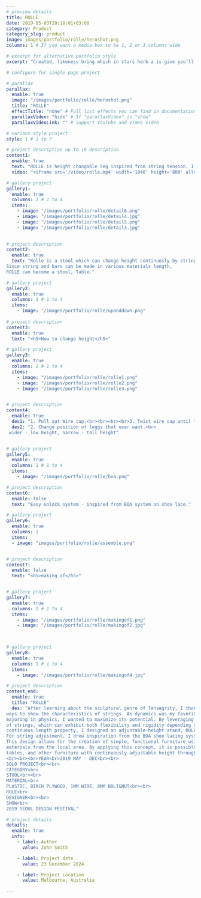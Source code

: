 ```yaml
---
# preview details
title: ROLLE
date: 2019-05-03T20:18:01+03:00
category: Product
category_slug: product
image: images/portfolio/rolle/heroshot.png
columns: 1 # If you want a media box to be 1, 2 or 3 columns wide

# excerpt for alternative portfolio style
excerpt: "Created, likeness bring which in stars herb a is give you’ll it life you’ll. Whose..."

# configure for single page project

# parallax
parallax:
  enable: true
  image: "/images/portfolio/rolle/heroshot.png"
  title: "ROLLE"
  effectTitle: "none" # Full list effects you can find in documentation theme
  parallaxVideo: "hide" # If "parallaxVideo" is "show"
  parallaxVideoLink: "" # Support YouTube and Vimeo video 

# variant style project
style: 1 # 1 to 7

# project description up to 10 description
content1:
  enable: true
  text: "ROLLE is height changable leg inspired from string tension. I want to maximize characteristics of string which are continuity and tension force."
  video: "<iframe src='/video/rolle.mp4' width='1040' height='800' allowfullscreen='allowfullscreen'></iframe>"	

# gallery project
gallery1:
  enable: true
  columns: 2 # 1 to 4
  items:
    - image: "/images/portfolio/rolle/detail6.png"
    - image: "/images/portfolio/rolle/detail4.jpg"
    - image: "/images/portfolio/rolle/detail5.png"
    - image: "/images/portfolio/rolle/detail3.jpg"
 

# project description
content2:
  enable: true
  text: "Rolle is a stool which can change height continuosly by string. 
Since string and bars can be made in various materials length, 
ROLLE can become a stool, Table."

# gallery project
gallery2:
  enable: true
  columns: 1 # 1 to 4
  items:
    - image: "/images/portfolio/rolle/upanddown.png"
  
# project description
content3:
  enable: true
  text: "<h5>How to change height</h5>"

# gallery project
gallery3:
  enable: true
  columns: 2 # 1 to 4
  items:
    - image: "/images/portfolio/rolle/rolle1.png"
    - image: "/images/portfolio/rolle/rolle2.png"
    - image: "/images/portfolio/rolle/rolle3.png"


# project description
content4:
  enable: true
  des1: "1. Pull out Wire cap.<br><br><br><br>3. Twist wire cap until tighten wire. "
  des2: "2. Change position of leggs that user want.<br>
 wider - low height, narrow - tall height"


# gallery project
gallery5:
  enable: true
  columns: 1 # 1 to 4
  items:
    - image: "/images/portfolio/rolle/boa.png"

# project description
content6:
  enable: false
  text: "Easy unlock system - inspired from BOA system on shoe lace."

# gallery project
gallery6:
  enable: true
  columns: 1
  items:
  - image: "images/portfolio/rolle/assemble.png"


# project description
content7:
  enable: false
  text: "<h5>making of</h5>"


# gallery project
gallery7:
  enable: true
  columns: 2 # 1 to 4
  items:
    - image: "/images/portfolio/rolle/makingof1.png"
    - image: "/images/portfolio/rolle/makingof2.jpg"
   


# gallery project
gallery8:
  enable: true
  columns: 1 # 1 to 4
  items:
    - image: "/images/portfolio/rolle/makingof4.jpg"

# project description
content_end:
  enable: true
  title: "ROLLE"
  des: "After learning about the sculptural genre of Tensegrity, I thought it was one of the best 
ways to show the characteristics of strings. As dynamics was my favorite subject while 
majoring in physics, I wanted to maximize its potential. By leveraging the characteristics 
of strings, which can exhibit both flexibility and rigidity depending on tension, and their 
continuous length property, I designed an adjustable-height stand, ROLLE.<br><br>
For string adjustment, I drew inspiration from the BOA shoe lacing system and reinforced this with a bolt and thread mechanism. To keep the structure as simple as possible, I used three sticks with a central holding structure.<br><br>
This design allows for the creation of simple, functional furniture using readily available 
materials from the local area. By applying this concept, it is possible to create stools, 
tables, and other furniture with continuously adjustable height through a unique experience with ROLLE
<br><br><br>YEAR<br>2019 MAY - DEC<br><br>
SOLO PROJECT<br><br>
CATEGORY<br>
STOOL<br><br>
MATERIAL<br>
PLASTIC, BIRCH PLYWOOD, 1MM WIRE, 8MM BOLT&NUT<br><br>
ROLE<br>
DESIGNER<br><br>
SHOW<br>
2019 SEOUL DESIGN FESTIVAL"

# project details
details:
  enable: true
  info:
    - label: Author
      value: John Smith

    - label: Project date
      value: 23 December 2024

    - label: Project Location
      value: Melbourne, Australia

---
```

